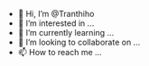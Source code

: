 - 👋 Hi, I’m @Tranthiho
- 👀 I’m interested in ...
- 🌱 I’m currently learning ...
- 💞️ I’m looking to collaborate on ...
- 📫 How to reach me ...

<!---
Tranthiho/Tranthiho is a ✨ special ✨ repository because its `README.md` (this file) appears on your GitHub profile.
You can click the Preview link to take a look at your changes.
--->
